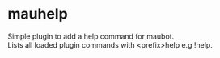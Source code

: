# mauhelp

Simple plugin to add a help command for maubot.<br>
Lists all loaded plugin commands with \<prefix\>help e.g !help.